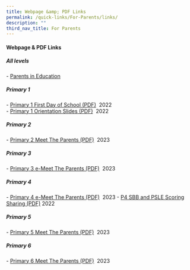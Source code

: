 ```yaml
---
title: Webpage &amp; PDF Links
permalink: /quick-links/For-Parents/links/
description: ""
third_nav_title: For Parents
---
```

#### Webpage &amp; PDF Links

##### All levels
\-&nbsp;[Parents in Education](https://www.schoolbag.edu.sg/)

##### Primary 1
\-&nbsp;[Primary 1 First Day of School (PDF)](https://ganengsengpri-moe-edu-sg-admin.cwp.sg/qql/slot/u206/Home/Announcement/2022%20P1%20First%20Day%20of%20School%20Consolidated.pdf)&nbsp; 2022 <br>
\-&nbsp;[Primary 1 Orientation Slides (PDF)](https://ganengsengpri.moe.edu.sg/qql/slot/u206/Home/Announcement/P1%20Orientation%2021%20Nov%20-%20consolidated.pdf)&nbsp; 2022 

##### Primary 2
\-&nbsp;[Primary 2 Meet The Parents (PDF)](https://go.gov.sg/p2-mtp-2023)&nbsp; 2023

##### Primary 3
\-&nbsp;[Primary 3&nbsp;e-Meet The Parents (PDF)](https://go.gov.sg/p3p4-emtp-2023)&nbsp; 2023

##### Primary 4
\-&nbsp;[Primary 4 e-Meet The Parents (PDF)](https://go.gov.sg/p3p4-emtp-2023)&nbsp; 2023
\- [P4 SBB and PSLE Scoring Sharing (PDF)](/files/2022%20P3%20P4%20e-MTP%2010%20Jan%20Consolidated%20(1).pdf)  2022

##### Primary 5
\-&nbsp;[Primary 5 Meet The Parents (PDF)](https://go.gov.sg/p5p6-mtp-2023)&nbsp; 2023

##### Primary 6
\-&nbsp;[Primary 6 Meet The Parents (PDF)](https://go.gov.sg/p5p6-mtp-2023)&nbsp; 2023
